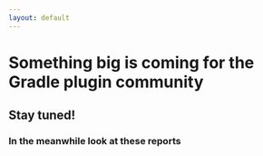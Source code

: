 ```yaml
---
layout: default
---
```

# Something big is coming for the Gradle plugin community

## Stay tuned!

### In the meanwhile look at these reports
